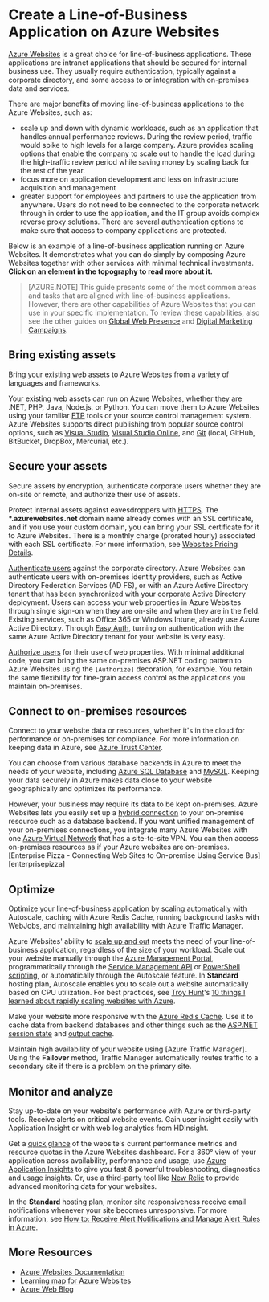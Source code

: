 <properties 
	pageTitle="Create a Line-of-Business Application on Azure Websites" 
	description="This guide provides a technical overview of how to use Azure Websites to create intranet, line-of-business applications. This includes authentication strategies, service bus relay, and monitoring." 
	editor="jimbe" 
	manager="wpickett" 
	authors="cephalin" 
	services="web-sites" 
	documentationCenter=""/>

<tags 
	ms.service="web-sites" 
	ms.workload="web" 
	ms.tgt_pltfrm="na" 
	ms.devlang="na" 
	ms.topic="article" 
	ms.date="02/02/2015" 
	ms.author="cephalin"/>



# Create a Line-of-Business Application on Azure Websites

[Azure Websites] is a great choice for line-of-business applications. These applications are intranet applications that should be secured for internal business use. They usually require authentication, typically against a corporate directory, and some access to or integration with on-premises data and services. 

There are major benefits of moving line-of-business applications to the Azure Websites, such as:

-  scale up and down with dynamic workloads, such as an application that handles annual performance reviews. During the review period, traffic would spike to high levels for a large company. Azure provides scaling options that enable the company to scale out to handle the load during the high-traffic review period while saving money by scaling back for the rest of the year. 
-  focus more on application development and less on infrastructure acquisition and management
-  greater support for employees and partners to use the application from anywhere. Users do not need to be connected to the corporate network through in order to use the application, and the IT group avoids complex reverse proxy solutions. There are several authentication options to make sure that access to company applications are protected.

Below is an example of a line-of-business application running on Azure Websites. It demonstrates what you can do simply by composing Azure Websites together with other services with minimal technical investments. **Click on an element in the topography to read more about it.** 

<object type="image/svg+xml" data="https://sidneyhcontent.blob.core.windows.net/documentation/web-app-notitle.svg" width="100%" height="100%"></object>

> [AZURE.NOTE]
> This guide presents some of the most common areas and tasks that are aligned with line-of-business applications. However, there are other capabilities of Azure Websites that you can use in your specific implementation. To review these capabilities, also see the other guides on [Global Web Presence](http://www.windowsazure.com/en-us/manage/services/web-sites/global-web-presence-solution-overview/) and [Digital Marketing Campaigns](http://www.windowsazure.com/en-us/manage/services/web-sites/digital-marketing-campaign-solution-overview).

## Bring existing assets

Bring your existing web assets to Azure Websites from a variety of languages and frameworks.

Your existing web assets can run on Azure Websites, whether they are .NET, PHP, Java, Node.js, or Python. You can move them to Azure Websites using your familiar [FTP] tools or your source control management system. Azure Websites supports direct publishing from popular source control options, such as [Visual Studio], [Visual Studio Online], and [Git] (local, GitHub, BitBucket, DropBox, Mercurial, etc.).

## Secure your assets

Secure assets by encryption, authenticate corporate users whether they are on-site or remote, and authorize their use of assets. 

Protect internal assets against eavesdroppers with [HTTPS]. The **\*.azurewebsites.net** domain name already comes with an SSL certificate, and if you use your custom domain, you can bring your SSL certificate for it to Azure Websites. There is a monthly charge (prorated hourly) associated with each SSL certificate. For more information, see [Websites Pricing Details].

[Authenticate users] against the corporate directory. Azure Websites can authenticate users with on-premises identity providers, such as Active Directory Federation Services (AD FS), or with an Azure Active Directory tenant that has been synchronized with your corporate Active Directory deployment. Users can access your web properties in Azure Websites through single sign-on when they are on-site and when they are in the field. Existing services, such as Office 365 or Windows Intune, already use Azure Active Directory. Through [Easy Auth], turning on authentication with the same Azure Active Directory tenant for your website is very easy. 

[Authorize users] for their use of web properties. With minimal additional code, you can bring the same on-premises ASP.NET coding pattern to Azure Websites using the `[Authorize]` decoration, for example. You retain the same flexibility for fine-grain access control as the applications you maintain on-premises.

## Connect to on-premises resources ##

Connect to your website data or resources, whether it's in the cloud for performance or on-premises for compliance. For more information on keeping data in Azure, see [Azure Trust Center]. 

You can choose from various database backends in Azure to meet the needs of your website, including [Azure SQL Database] and [MySQL]. Keeping your data securely in Azure makes data close to your website geographically and optimizes its performance.

However, your business may require its data to be kept on-premises. Azure Websites lets you easily set up a [hybrid connection] to your on-premise resource such as a database backend. If you want unified management of your on-premises connections, you integrate many Azure Websites with one [Azure Virtual Network] that has a site-to-site VPN. You can then access on-premises resources as if your Azure websites are on-premises. [Enterprise Pizza - Connecting Web Sites to On-premise Using Service Bus][enterprisepizza]

## Optimize

Optimize your line-of-business application by scaling automatically with Autoscale, caching with Azure Redis Cache, running background tasks with WebJobs, and maintaining high availability with Azure Traffic Manager.

Azure Websites' ability to [scale up and out] meets the need of your line-of-business application, regardless of the size of your workload. Scale out your website manually through the [Azure Management Portal], programmatically through the [Service Management API] or [PowerShell scripting], or automatically through the Autoscale feature. In **Standard** hosting plan, Autoscale enables you to scale out a website automatically based on CPU utilization. For best practices, see [Troy Hunt]'s [10 things I learned about rapidly scaling websites with Azure].

Make your website more responsive with the [Azure Redis Cache]. Use it to cache data from backend databases and other things such as the [ASP.NET session state] and [output cache].

Maintain high availability of your website using [Azure Traffic Manager]. Using the **Failover** method, Traffic Manager automatically routes traffic to a secondary site if there is a problem on the primary site.

## Monitor and analyze

Stay up-to-date on your website's performance with Azure or third-party tools. Receive alerts on critical website events. Gain user insight easily with Application Insight or with web log analytics from HDInsight. 

Get a [quick glance] of the website's current performance metrics and resource quotas in the Azure Websites dashboard. For a 360° view of your application across availability, performance and usage, use [Azure Application Insights] to give you fast & powerful troubleshooting, diagnostics and usage insights. Or, use a third-party tool like [New Relic] to provide advanced monitoring data for your websites.

In the **Standard** hosting plan, monitor site responsiveness receive email notifications whenever your site becomes unresponsive. For more information, see [How to: Receive Alert Notifications and Manage Alert Rules in Azure].

## More Resources

- [Azure Websites Documentation](/en-us/documentation/services/websites/)
- [Learning map for Azure Websites](/en-us/documentation/articles/websites-learning-map/)
- [Azure Web Blog](/blog/topics/web/)



[Azure Websites]:/en-us/services/websites/

[FTP]:/en-us/documentation/articles/web-sites-deploy/#ftp
[Visual Studio]:/en-us/documentation/articles/web-sites-dotnet-get-started/
[Visual Studio Online]:/en-us/documentation/articles/cloud-services-continuous-delivery-use-vso/
[Git]:/en-us/documentation/articles/web-sites-publish-source-control/

[HTTPS]:/en-us/documentation/articles/web-sites-configure-ssl-certificate/
[Websites Pricing Details]:/en-us/pricing/details/web-sites/#service-ssl
[Authenticate users]:/en-us/documentation/articles/web-sites-authentication-authorization/
[Easy Auth]:/blog/2014/11/13/azure-websites-authentication-authorization/
[Authorize users]:/en-us/documentation/articles/web-sites-authentication-authorization/

[Azure Trust Center]:/en-us/support/trust-center/
[MySQL]:/en-us/documentation/articles/web-sites-php-mysql-deploy-use-git/
[Azure SQL Database]:/en-us/documentation/articles/web-sites-dotnet-deploy-aspnet-mvc-app-membership-oauth-sql-database/
[hybrid connection]:/en-us/documentation/articles/web-sites-hybrid-connection-get-started/
[Azure Virtual Network]:/en-us/documentation/articles/web-sites-integrate-with-vnet/

[scale up and out]:/en-us/manage/services/web-sites/how-to-scale-websites/
[Azure Management Portal]:http://manage.windowsazure.com/
[Service Management API]:http://msdn.microsoft.com/en-us/library/windowsazure/ee460799.aspx
[PowerShell scripting]:http://msdn.microsoft.com/en-us/library/windowsazure/jj152841.aspx
[Troy Hunt]:https://twitter.com/troyhunt
[10 things I learned about rapidly scaling websites with Azure]:http://www.troyhunt.com/2014/09/10-things-i-learned-about-rapidly.html
[Azure Redis Cache]:/blog/2014/06/05/mvc-movie-app-with-azure-redis-cache-in-15-minutes/
[ASP.NET session state]:https://msdn.microsoft.com/en-us/library/azure/dn690522.aspx
[output cache]:https://msdn.microsoft.com/en-us/library/azure/dn798898.aspx

[quick glance]:/en-us/manage/services/web-sites/how-to-monitor-websites/
[Azure Application Insights]:http://blogs.msdn.com/b/visualstudioalm/archive/2015/01/07/application-insights-and-azure-websites.aspx
[New Relic]:/en-us/develop/net/how-to-guides/new-relic/
[How to: Receive Alert Notifications and Manage Alert Rules in Azure]:http://msdn.microsoft.com/library/windowsazure/dn306638.aspx

